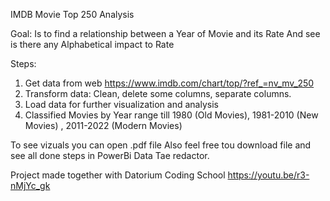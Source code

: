 IMDB Movie Top 250 Analysis

Goal:
Is to find a relationship between a Year of Movie and its Rate
And see is there any Alphabetical impact to Rate

Steps:
1.	Get data from web https://www.imdb.com/chart/top/?ref_=nv_mv_250
2.	Transform data: Clean, delete some columns, separate columns. 
3.	Load data for further visualization and analysis
4.	Classified Movies by Year range till 1980 (Old Movies), 1981-2010 (New Movies) , 2011-2022 (Modern Movies)

To see vizuals you can open .pdf file
Also feel free tou download file and see all done steps in PowerBi Data Tae redactor.


Project made together with Datorium Coding School
https://youtu.be/r3-nMjYc_gk


